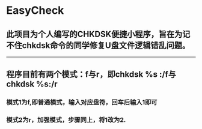 # EasyCheck
## 此项目为个人编写的CHKDSK便捷小程序，旨在为记不住chkdsk命令的同学修复U盘文件逻辑错乱问题。
---
## 程序目前有两个模式：f与r，即chkdsk %s :/f与chkdsk %s:/r 
### 模式1为f,即普通模式，输入对应盘符，回车后输入1即可
### 模式2为r，加强模式，步骤同上，将1改为2.
